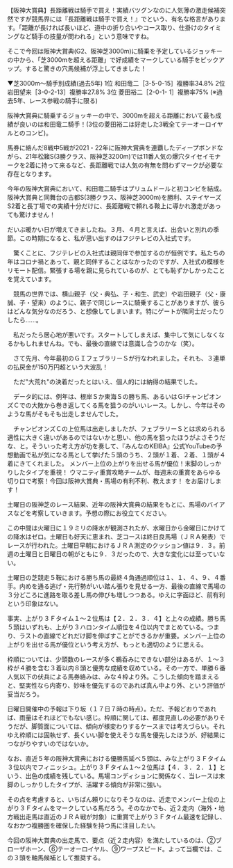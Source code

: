 【阪神大賞典】長距離戦は騎手で買え！実績バツグンなのに人気薄の激走候補突然ですが競馬界には『長距離戦は騎手で買え！』でという、有名な格言があります。「距離が長ければ長いほど、道中の折り合いやコース取り、仕掛けのタイミングなど騎手の技量が問われる」という意味ですね。

そこで今回は阪神大賞典(G2、阪神芝3000m)に騎乗を予定しているジョッキーの中から、「芝3000mを超える距離」で好成績をマークしている騎手をピックアップ。すると驚きの穴馬候補が浮上してきました！

▼芝3000m～騎手別成績(過去5年)
1位 和田竜二［3-5-0-15］複勝率34.8%
2位 岩田望来［3-0-2-13］複勝率27.8%
3位 菱田裕二［2-0-1- 1］複勝率75%
(※過去5年、レース参戦の騎手に限る)

阪神大賞典に騎乗するジョッキーの中で、3000mを超える距離において最も成績が良いのは和田竜二騎手！(3位の菱田裕二は好走した3戦全てテーオーロイヤルとのコンビ)。

馬券に絡んだ8戦中5戦が2021・22年に阪神大賞典を連覇したディープボンドながら、21年松籟S(3勝クラス、阪神芝3200m)では11番人気の爆穴タイセイモナークを2着に持って来るなど、長距離戦では人気の有無を問わずマークが必要な存在となります。

今年の阪神大賞典において、和田竜二騎手はプリュムドールと初コンビを結成。阪神大賞典と同舞台の古都S(3勝クラス、阪神芝3000m)を勝利、ステイヤーズS2着と長丁場での実績十分だけに、長距離戦で頼れる鞍上に導かれ激走があっても驚けません！

だいぶ暖かい日が増えてきましたね。３月、４月と言えば、出会いと別れの季節。この時期になると、私が思い出すのはフジテレビの入社式です。

　驚くことに、フジテレビの入社式は親同伴で参加するのが恒例です。私たちの年はコロナ禍とあって、親と同伴することはなかったのですが、入社式の模様をリモート配信。緊張する場を親に見られているのが、とても恥ずかしかったことを覚えています。

　競馬の世界では、横山親子（父・典弘、子・和生、武史）や岩田親子（父・康誠、子・望来）のように、親子で同じレースに騎乗することがありますが、彼らはどんな気分なのだろう、と想像してしまいます。特にゲートが隣同士だったりしたら......。

　私だったら居心地が悪いです。スタートしてしまえば、集中して気にしなくなるかもしれませんね。でも、最後の直線では意識し合うのかな（笑）。

　さて先月、今年最初のＧＩフェブラリーＳが行なわれました。それも、３連単の払戻金が150万円超という大波乱！

　ただ"大荒れ"の決着だったとはいえ、個人的には納得の結果でした。

　データ的には、例年は、根岸Ｓか東海Ｓの勝ち馬、あるいはＧⅠチャンピオンズＣでの大敗から巻き返してくる馬を狙うのがいいレース。しかし、今年はそのような馬がそもそも出走しませんでした。

　チャンピオンズＣの上位馬は出走しましたが、フェブラリーＳとは求められる適性に大きく違いがあるのではないかと思い、他の馬を狙ったほうがよさそうだな、と。そういった考え方が功を奏して、『みんなのKEIBA』公式YouTubeの予想動画で私が気になる馬として挙げた５頭のうち、２頭が１着、２着、１頭が４着にきてくれました。
メンバー上位の上がりを出せる馬が優位！末脚のしっかりしたタイプを重視！
ウマニティ重賞攻略チームが、毎週末の重賞をあらゆる切り口で考察！今回は阪神大賞典・馬場の有利不利、教えます！ をお届けします！

土曜日の阪神芝のレース結果、近年の阪神大賞典の結果をもとに、馬場のバイアスなどを考察していきます。予想の際にお役立てください。

この中間は火曜日に１９ミリの降水が観測されたが、水曜日から金曜日にかけての降水はゼロ。土曜日も好天に恵まれ、芝コースは終日良馬場（ＪＲＡ発表）でレースが行われた。土曜日早朝におけるＪＲＡ測定のクッション値は９．３。前週の土曜日と日曜日の朝がともに９．３だったので、大きな変化には至っていない。

土曜日の芝競走５鞍における勝ち馬の最終４角通過順位は１、１、４、９、４番手。内めを通る逃げ・先行勢がいい踏ん張りを見せる一方、最後の直線で馬場の３分どころに進路を取る差し馬の伸びも増しつつある。ゆえに字面ほど、前有利という印象はない。

事実、上がり３Ｆタイム１～２位馬は【２．２．３．４】と上々の成績。勝ち馬５頭はいずれも、上がり３ハロンタイム順位を４位以内でまとめている。つまり、ラストの直線でどれだけ脚を伸ばすことができるかが重要。メンバー上位の上がりを出せる馬が優位という考え方が、もっとも適切のように思える。

枠順については、少頭数のレースが多く鵜呑みにできない部分はあるが、１～３枠が４勝を含む３着以内８頭と優秀な成績を収めている。その一方で、単勝６番人気以下の伏兵による馬券絡みは、みな４枠より外。こうした傾向を踏まえると、堅実性なら内寄り、妙味を優先するのであれば真ん中より外、という評価が妥当だろう。

日曜日開催中の予報は下り坂（１７日７時の時点）。ただ、予報どおりであれば、雨量はそれほどでもない感じ。枠順に関しては、都度見直しの必要がありそうだが、脚質面については、傾向が様変わりするケースまでは考えづらい。それゆえ枠順には固執せず、長くいい脚を使えそうな馬を優先したほうが、好結果につながりやすいのではないか。

なお、直近５年の阪神大賞典における優勝馬延べ５頭は、みな上がり３Ｆタイム３位以内でフィニッシュ。上がり３Ｆタイム１～２位馬は【４．３．２．１】という、出色の成績を残している。馬場コンディションに関係なく、当レースは末脚のしっかりしたタイプが、活躍する傾向が非常に強い。

その点を考慮すると、いちばん頼りになりそうなのは、近走でメンバー上位の上がり３Ｆタイムをマークしている馬だろう。そのなかでも、近２走内（海外・地方戦出走馬は直近のＪＲＡ戦が対象）に重賞で上がり３Ｆタイム最速を記録し、なおかつ複勝圏を確保した経験を持つ馬に注目したい。

今回の阪神大賞典の出走馬で、要点（近２走内容）を満たしているのは、②ブローザホーン、⑥テーオーロイヤル、⑨ワープスピード。よって当欄では、この３頭を軸馬候補として推奨する。
